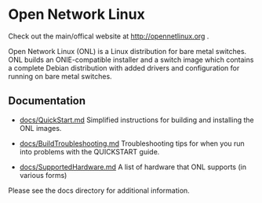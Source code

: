 Open Network Linux
==================

Check out the main/offical website at http://opennetlinux.org .

Open Network Linux (ONL) is a Linux distribution for bare metal switches.  ONL
builds an ONIE-compatible installer and a switch image which contains a complete
Debian distribution with added drivers and configuration for running on bare metal
switches.

Documentation
-------------

* [docs/QuickStart.md](docs/QuickStart.md)
    Simplified instructions for building and installing the ONL images.

* [docs/BuildTroubleshooting.md](docs/BuildTroubleshooting.md)
    Troubleshooting tips for when you run into problems with the
    QUICKSTART guide.

* [docs/SupportedHardware.md](docs/SupportedHardware.md)
    A list of hardware that ONL supports (in various forms)

Please see the docs directory for additional information. 

